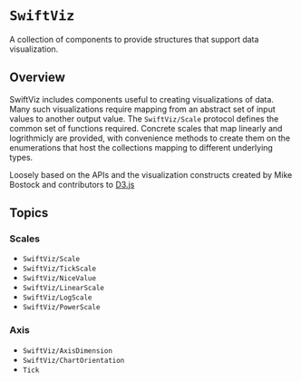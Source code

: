 # ``SwiftViz``

A collection of components to provide structures that support data visualization.

## Overview

SwiftViz includes components useful to creating visualizations of data.
Many such visualizations require mapping from an abstract set of input values to another output value.
The ``SwiftViz/Scale`` protocol defines the common set of functions required. 
Concrete scales that map linearly and logrithmicly are provided, with convenience methods to create them on the enumerations that host the collections mapping to different underlying types.

Loosely based on the APIs and the visualization constructs created by Mike Bostock and contributors to [D3.js](https://d3js.org)

## Topics

### Scales

- ``SwiftViz/Scale``
- ``SwiftViz/TickScale``
- ``SwiftViz/NiceValue``
- ``SwiftViz/LinearScale``
- ``SwiftViz/LogScale``
- ``SwiftViz/PowerScale``

### Axis

- ``SwiftViz/AxisDimension``
- ``SwiftViz/ChartOrientation``
- ``Tick``
